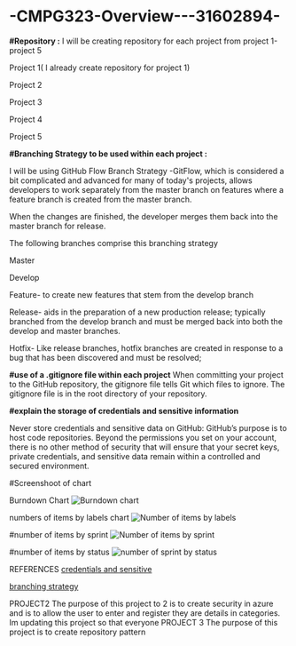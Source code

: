 # -CMPG323-Overview---31602894-

**#Repository :**
I will be creating  repository for each project from project 1-project 5

Project 1( I already create repository for project 1)

Project 2

Project 3

Project 4

Project 5




**#Branching Strategy to be used within each project :**

I will be using GitHub Flow Branch Strategy -GitFlow, which is considered a bit complicated and advanced for many of today's projects, allows developers to work separately from the master branch on features where a feature branch is created from the master branch.

When the changes are finished, the developer merges them back into the master branch for release.

The following branches comprise this branching strategy

Master

Develop

Feature- to create new features that stem from the develop branch

Release- aids in the preparation of a new production release; typically branched from the develop branch and must be merged back into both the develop and master branches.

Hotfix- Like release branches, hotfix branches are created in response to a bug that has been discovered and must be resolved;

 **#use of a .gitignore file within each project**
When committing your project to the GitHub repository, the gitignore file tells Git which files to ignore. The gitignore file is in the root directory of your repository.

**#explain the storage of credentials and sensitive information**

Never store credentials and sensitive data on GitHub:
GitHub’s purpose is to host code repositories. Beyond the permissions you set on your account, there is no other method of security that will ensure that your secret keys, private credentials, and sensitive data remain within a controlled and secured environment.

#Screenshoot of chart

Burndown Chart
![Burndown chart](https://user-images.githubusercontent.com/110496999/187963821-6c47e95a-0434-4e9f-9f04-fd3e8ace28f2.png)

numbers of items by labels chart
![Number of items by labels](https://user-images.githubusercontent.com/110496999/187964591-d06ae169-9d7d-47e1-8508-72eacb3d228d.png)

#number of items by sprint
![Number of items by sprint](https://user-images.githubusercontent.com/110496999/187965489-e4395ba4-2361-4c15-bc1d-56ed10c6c85f.png)

#number of items by status
![number of sprint by status](https://user-images.githubusercontent.com/110496999/187965618-1f233bcc-ee8e-4112-9a15-a84e90f47ec8.png)



 
REFERENCES
[credentials and sensitive ](https://spectralops.io/resources/how-to-choose-a-secret-scanning-solution-to-protect-credentials-in-your-code/)

[branching strategy](https://www.flagship.io/git-branching-strategies/)
 
PROJECT2
The purpose of this project to 2 is to create security in azure and is to allow  the user to enter and register they are details in categories. Im updating this project so that everyone
 PROJECT 3
 The purpose of this project is to create repository pattern 
